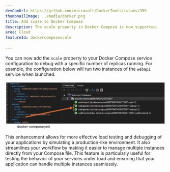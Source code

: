 ```yaml
---
devComUrl: https://github.com/microsoft/DockerTools/issues/359
thumbnailImage: ../media/docker.png
title: Add scale to Docker Compose
description: The scale property in Docker Compose is now supported.
area: Cloud
featureId: dockercomposescale

---
```



You can now add the `scale` property to your Docker Compose service configuration to debug with a specific number of replicas running. For example, the configuration below will run two instances of the `webapi` service when launched.

![Docker Scale](../media/docker-scale.png)

This enhancement allows for more effective load testing and debugging of your applications by simulating a production-like environment. It also streamlines your workflow by making it easier to manage multiple instances directly from your Compose file. This feature is particularly useful for testing the behavior of your services under load and ensuring that your application can handle multiple instances seamlessly.
